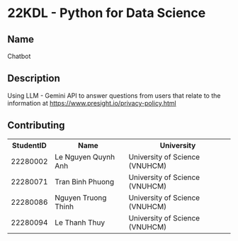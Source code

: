 # 22KDL - Python for Data Science
## Name
Chatbot 
## Description
Using LLM - Gemini API to answer questions from users that relate to the information at https://www.presight.io/privacy-policy.html
## Contributing
<table>
    <tr>
        <th>StudentID</th>
        <th>Name</th>
        <th>University</th>
    </tr>
    <tr>
        <td>22280002</td>
        <td>Le Nguyen Quynh Anh</td>
        <td>University of Science (VNUHCM)</td>
    </tr>
    <tr>
        <td>22280071</td>
        <td>Tran Binh Phuong</td>
        <td>University of Science (VNUHCM)</td>
    </tr>
    <tr>
        <td>22280086</td>
        <td>Nguyen Truong Thinh</td>
        <td>University of Science (VNUHCM)</td>
    </tr>
    <tr>
        <td>22280094</td>
        <td>Le Thanh Thuy</td>
        <td>University of Science (VNUHCM)</td>
    </tr>
</table>
